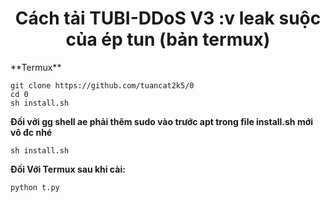 <h1 align="center">Cách tải TUBI-DDoS V3 :v leak suộc của ép tun (bản termux)</h1>
**Termux**

```shell script
git clone https://github.com/tuancat2k5/0
cd 0
sh install.sh
```
**Đối với gg shell
ae phải thêm sudo vào trước apt trong file install.sh mới vô đc nhé**
```shell script
sh install.sh
```
**Đối Với Termux sau khi cài:**
```shell script
python t.py
```
